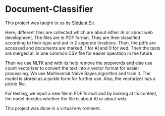# Document-Classifier

This project was taught to us by [Siddant Sir](https://github.com/Siddhant128-bit).


Here, different files are collected which are about either AI or about web development. The files are in PDF format. They are then classified according to their type and put in 2 seperate lovations. Then, the pdfs are accessed and documents are marked. 1 for AI and 0 for wed. Then the texts are merged all in one common CSV file for easier operation in the future.

Then we use NLTK and with its help remove the stopwords and also use count vectorizer to convert the text into a vector format for easier processing. We use Multinomial Naive Bayes algorithm and train it. The model is stored as a pickle form for further use. Also, the vectorizer has a pickle file.

For testing, we input a new file in PDF format and by looking at its content, the nodel decides whether the file is about AI or about web.

This project was done in a virtual environment.
